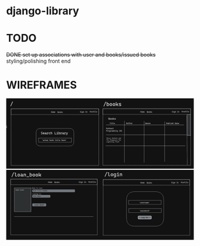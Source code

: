# django-library
# TODO
~~DONE set up associations with user and books/issued books~~<br/>
styling/polishing front end


# WIREFRAMES
![alt text](library/static/wireframe1.png)
![alt text](library/static/wireframe2.png)